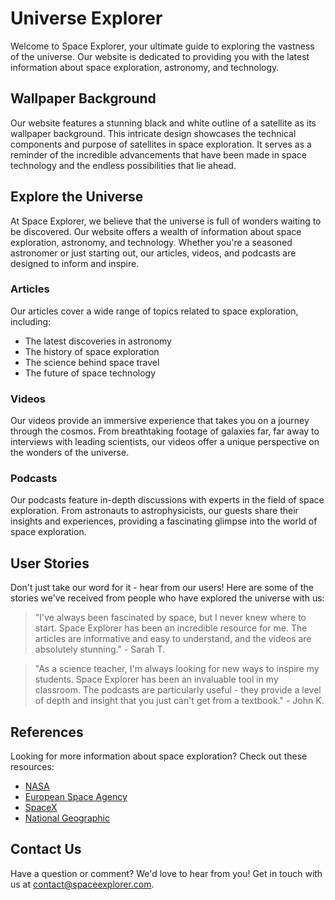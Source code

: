 <!--font:Futura-->

# Universe Explorer

Welcome to Space Explorer, your ultimate guide to exploring the vastness of the universe. Our website is dedicated to providing you with the latest information about space exploration, astronomy, and technology.

## Wallpaper Background

Our website features a stunning black and white outline of a satellite as its wallpaper background. This intricate design showcases the technical components and purpose of satellites in space exploration. It serves as a reminder of the incredible advancements that have been made in space technology and the endless possibilities that lie ahead.

## Explore the Universe

At Space Explorer, we believe that the universe is full of wonders waiting to be discovered. Our website offers a wealth of information about space exploration, astronomy, and technology. Whether you're a seasoned astronomer or just starting out, our articles, videos, and podcasts are designed to inform and inspire.

### Articles

Our articles cover a wide range of topics related to space exploration, including:

- The latest discoveries in astronomy
- The history of space exploration
- The science behind space travel
- The future of space technology

### Videos

Our videos provide an immersive experience that takes you on a journey through the cosmos. From breathtaking footage of galaxies far, far away to interviews with leading scientists, our videos offer a unique perspective on the wonders of the universe.

### Podcasts

Our podcasts feature in-depth discussions with experts in the field of space exploration. From astronauts to astrophysicists, our guests share their insights and experiences, providing a fascinating glimpse into the world of space exploration.

## User Stories

Don't just take our word for it - hear from our users! Here are some of the stories we've received from people who have explored the universe with us:

> "I've always been fascinated by space, but I never knew where to start. Space Explorer has been an incredible resource for me. The articles are informative and easy to understand, and the videos are absolutely stunning." - Sarah T.

> "As a science teacher, I'm always looking for new ways to inspire my students. Space Explorer has been an invaluable tool in my classroom. The podcasts are particularly useful - they provide a level of depth and insight that you just can't get from a textbook." - John K.

## References

Looking for more information about space exploration? Check out these resources:

- [NASA](#)
- [European Space Agency](#)
- [SpaceX](#)
- [National Geographic](#)

## Contact Us

Have a question or comment? We'd love to hear from you! Get in touch with us at [contact@spaceexplorer.com](mailto:contact@spaceexplorer.com).

<!--

Write me content for website with wallpaper which alt text is:

"A black and white outline of a satellite, with intricate details that showcase its technical components and purpose."

The name/title of the page should not be 1:1 copy of the alt text but rather a real content of the website which is using this wallpaper.

- Use markdown format 
- Start with heading
- Heading should be short and concise
- The content should look like a real website 
- The website should not be about the wallpaper, wallpaper is just a related background
- Heading should be contain work "wallpaper" or "background"
- Include real sections like references, contact, user stories, etc. use things relevant to the page purpose.
- Feel free to use structure like headings, bullets, numbering, blockquotes, paragraphs, horizontal lines, etc.
- You can use formatting like bold or _italic_
- You can include UTF-8 emojis
- Links should be only #hash anchors (and you can refer to the document itself)
- Do not include images


---


# Space Explorer: Discovering the Wonders of the Universe

Welcome to Space Explorer, your ultimate guide to exploring the vastness of the universe. Our website is dedicated to providing you with the latest information about space exploration, astronomy, and technology.

## Wallpaper Background

Our website features a stunning black and white outline of a satellite as its wallpaper background. This intricate design showcases the technical components and purpose of satellites in space exploration. It serves as a reminder of the incredible advancements that have been made in space technology and the endless possibilities that lie ahead.

## Explore the Universe

At Space Explorer, we believe that the universe is full of wonders waiting to be discovered. Our website offers a wealth of information about space exploration, astronomy, and technology. Whether you're a seasoned astronomer or just starting out, our articles, videos, and podcasts are designed to inform and inspire.

### Articles

Our articles cover a wide range of topics related to space exploration, including:

- The latest discoveries in astronomy
- The history of space exploration
- The science behind space travel
- The future of space technology

### Videos

Our videos provide an immersive experience that takes you on a journey through the cosmos. From breathtaking footage of galaxies far, far away to interviews with leading scientists, our videos offer a unique perspective on the wonders of the universe.

### Podcasts

Our podcasts feature in-depth discussions with experts in the field of space exploration. From astronauts to astrophysicists, our guests share their insights and experiences, providing a fascinating glimpse into the world of space exploration.

## User Stories

Don't just take our word for it - hear from our users! Here are some of the stories we've received from people who have explored the universe with us:

> "I've always been fascinated by space, but I never knew where to start. Space Explorer has been an incredible resource for me. The articles are informative and easy to understand, and the videos are absolutely stunning." - Sarah T.

> "As a science teacher, I'm always looking for new ways to inspire my students. Space Explorer has been an invaluable tool in my classroom. The podcasts are particularly useful - they provide a level of depth and insight that you just can't get from a textbook." - John K.

## References

Looking for more information about space exploration? Check out these resources:

- [NASA](#)
- [European Space Agency](#)
- [SpaceX](#)
- [National Geographic](#)

## Contact Us

Have a question or comment? We'd love to hear from you! Get in touch with us at [contact@spaceexplorer.com](mailto:contact@spaceexplorer.com).

-->
